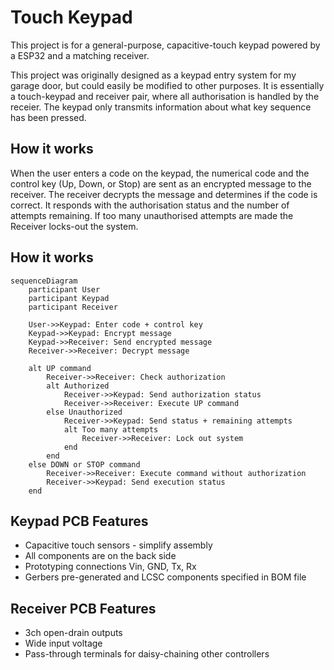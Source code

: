 # Touch Keypad

This project is for a general-purpose, capacitive-touch keypad powered by a ESP32 and a matching receiver.

This project was originally designed as a keypad entry system for my garage door, but could easily be modified to other purposes. It is essentially a touch-keypad and receiver pair, where all authorisation is handled by the receier. The keypad only transmits information about what key sequence has been pressed.

## How it works
When the user enters a code on the keypad, the numerical code and the control key (Up, Down, or Stop) are sent as an encrypted message to the receiver. The receiver decrypts the message and determines if the code is correct. It responds with the authorisation status and the number of attempts remaining. If too many unauthorised attempts are made the Receiver locks-out the system.

## How it works

```mermaid
sequenceDiagram
    participant User
    participant Keypad
    participant Receiver
    
    User->>Keypad: Enter code + control key
    Keypad->>Keypad: Encrypt message
    Keypad->>Receiver: Send encrypted message
    Receiver->>Receiver: Decrypt message
    
    alt UP command
        Receiver->>Receiver: Check authorization
        alt Authorized
            Receiver->>Keypad: Send authorization status
            Receiver->>Receiver: Execute UP command
        else Unauthorized
            Receiver->>Keypad: Send status + remaining attempts
            alt Too many attempts
                Receiver->>Receiver: Lock out system
            end
        end
    else DOWN or STOP command
        Receiver->>Receiver: Execute command without authorization
        Receiver->>Keypad: Send execution status
    end
```


## Keypad PCB Features

- Capacitive touch sensors - simplify assembly
- All components are on the back side
- Prototyping connections Vin, GND, Tx, Rx
- Gerbers pre-generated and LCSC components specified in BOM file


## Receiver PCB Features

- 3ch open-drain outputs
- Wide input voltage
- Pass-through terminals for daisy-chaining other controllers